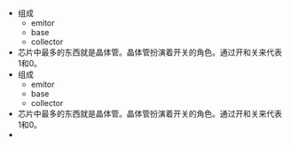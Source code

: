- 组成
    - emitor
    - base
    - collector
- 芯片中最多的东西就是晶体管。晶体管扮演着开关的角色。通过开和关来代表1和0。
- 组成
    - emitor
    - base
    - collector
- 芯片中最多的东西就是晶体管。晶体管扮演着开关的角色。通过开和关来代表1和0。
- 
